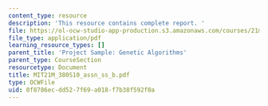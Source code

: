 ```yaml
---
content_type: resource
description: 'This resource contains complete report. '
file: https://ol-ocw-studio-app-production.s3.amazonaws.com/courses/21m-380-music-and-technology-algorithmic-and-generative-music-spring-2010/0f8786ecdd527f69a018f7b38f592f0a_MIT21M_380S10_assn_ss_b.pdf
file_type: application/pdf
learning_resource_types: []
parent_title: 'Project Sample: Genetic Algorithms'
parent_type: CourseSection
resourcetype: Document
title: MIT21M_380S10_assn_ss_b.pdf
type: OCWFile
uid: 0f8786ec-dd52-7f69-a018-f7b38f592f0a
---
```

